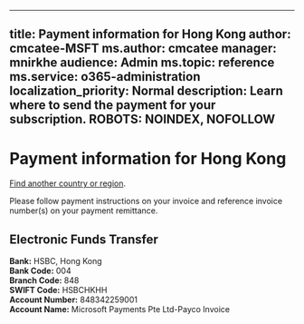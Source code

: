 
---
title: Payment information for Hong Kong
author: cmcatee-MSFT
ms.author: cmcatee
manager: mnirkhe
audience: Admin
ms.topic: reference
ms.service: o365-administration
localization_priority: Normal
description: Learn where to send the payment for your subscription.
ROBOTS: NOINDEX, NOFOLLOW
---                                

# Payment information for Hong Kong

[Find another country or region](CernPayTest.md). <!--This should go to the parent "Pay for your Office 365 for business subscription" topic-->

Please follow payment instructions on your invoice and reference invoice number(s) on your payment remittance.

## Electronic Funds Transfer

**Bank:** HSBC, Hong Kong  
**Bank Code:** 004  
**Branch Code:** 848  
**SWIFT Code:** HSBCHKHH  
**Account Number:** 848342259001    
**Account Name:** Microsoft Payments Pte Ltd-Payco Invoice


